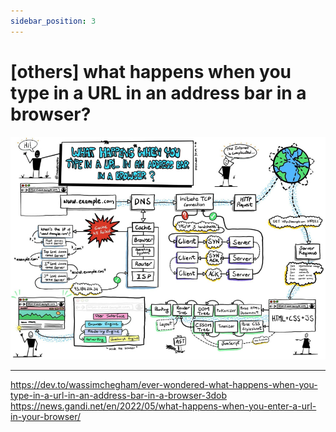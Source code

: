 ```yaml
---
sidebar_position: 3
---
```


# [others] what happens when you type in a URL in an address bar in a browser?

![enterUrl](./Img/enterUrl.jpeg)

---

https://dev.to/wassimchegham/ever-wondered-what-happens-when-you-type-in-a-url-in-an-address-bar-in-a-browser-3dob  
https://news.gandi.net/en/2022/05/what-happens-when-you-enter-a-url-in-your-browser/
